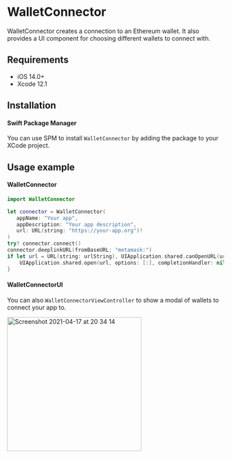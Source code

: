 # WalletConnector

WalletConnector creates a connection to an Ethereum wallet. It also provides a UI component for choosing different wallets to connect with.

## Requirements

- iOS 14.0+
- Xcode 12.1

## Installation

#### Swift Package Manager
You can use SPM to install `WalletConnector` by adding the package to your XCode project.

## Usage example

#### WalletConnector

```swift
import WalletConnector

let connector = WalletConnector(
   appName: "Your app",
   appDescription: "Your app description",
   url: URL(string: "https://your-app.org")!
)
try? connector.connect()
connector.deeplinkURL(fromBaseURL: "metamask:")
if let url = URL(string: urlString), UIApplication.shared.canOpenURL(url) {
    UIApplication.shared.open(url, options: [:], completionHandler: nil)
}
```

#### WalletConnectorUI

You can also `WalletConnectorViewController` to show a modal of wallets to connect your app to.

<img width="312" alt="Screenshot 2021-04-17 at 20 34 14" src="https://user-images.githubusercontent.com/48912582/115115000-4843c100-9fbc-11eb-927e-46d8a2edfeff.png">

